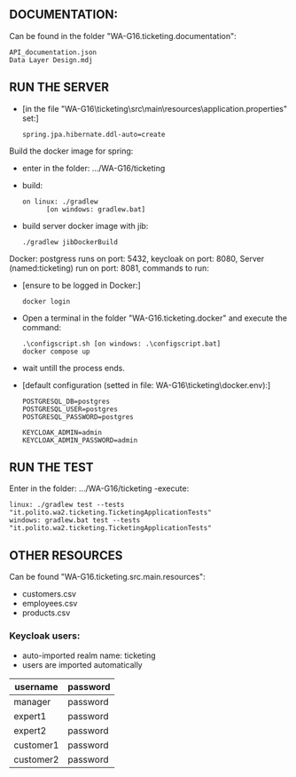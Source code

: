 ## DOCUMENTATION:
Can be found in the folder "WA-G16.ticketing.documentation":
   
    API_documentation.json
    Data Layer Design.mdj

## RUN THE SERVER
- [in the file "WA-G16\ticketing\src\main\resources\application.properties" set:]

      spring.jpa.hibernate.ddl-auto=create

Build the docker image for spring:
- enter in the folder: .../WA-G16/ticketing
- build:

      on linux: ./gradlew
            [on windows: gradlew.bat]
- build server docker image with jib:

      ./gradlew jibDockerBuild
    

Docker: postgress runs on port: 5432, keycloak on port: 8080, Server (named:ticketing) run on port: 8081, commands to run:
- [ensure to be logged in Docker:]

      docker login

- Open a terminal in the folder "WA-G16.ticketing.docker" and execute the command:

      .\configscript.sh [on windows: .\configscript.bat]
      docker compose up
      
- wait untill the process ends.
- [default configuration (setted in file: WA-G16\ticketing\docker\.env):]

      POSTGRESQL_DB=postgres
      POSTGRESQL_USER=postgres
      POSTGRESQL_PASSWORD=postgres

      KEYCLOAK_ADMIN=admin
      KEYCLOAK_ADMIN_PASSWORD=admin

## RUN THE TEST
Enter in the folder: .../WA-G16/ticketing
-execute: 
        
    linux: ./gradlew test --tests "it.polito.wa2.ticketing.TicketingApplicationTests"
    windows: gradlew.bat test --tests "it.polito.wa2.ticketing.TicketingApplicationTests"
    
## OTHER RESOURCES
Can be found "WA-G16.ticketing.src.main.resources":
        
- customers.csv
- employees.csv
- products.csv

### Keycloak users:
- auto-imported realm name: ticketing
- users are imported automatically

| username  | password |
|-----------|----------|
| manager   | password |
| expert1   | password |
| expert2   | password |
| customer1 | password |
| customer2 | password |
